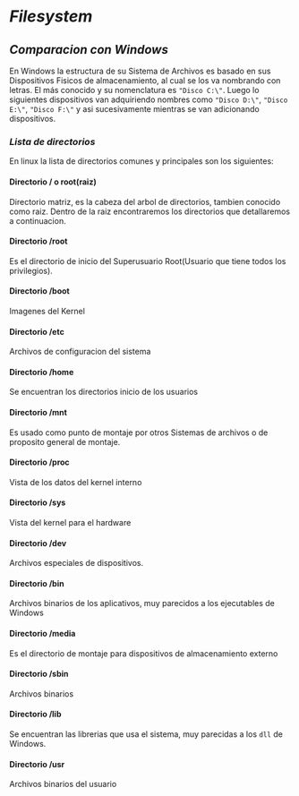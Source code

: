 # *Filesystem*
## *Comparacion con Windows*
En Windows la estructura de su Sistema de Archivos es basado en sus Dispositivos Fisicos de almacenamiento, al cual se los va nombrando con letras. El más conocido y su nomenclatura es `"Disco C:\"`. Luego lo siguientes dispositivos van adquiriendo nombres como `"Disco D:\"`, `"Disco E:\"`, `"Disco F:\"` y asi sucesivamente mientras se van adicionando dispositivos.
### *Lista de directorios*
En linux la lista de directorios comunes y principales son los siguientes:
#### Directorio / o root(raiz)
Directorio matriz, es la cabeza del arbol de directorios, tambien conocido como raiz. Dentro de la raiz encontraremos los directorios que detallaremos a continuacion.
#### Directorio /root
Es el directorio de inicio del Superusuario Root(Usuario que tiene todos los privilegios).
#### Directorio /boot
Imagenes del Kernel
#### Directorio /etc
Archivos de configuracion del sistema
#### Directorio /home
Se encuentran los directorios inicio de los usuarios
#### Directorio /mnt
Es usado como punto de montaje por otros Sistemas de archivos o de proposito general de montaje.
#### Directorio /proc
Vista de los datos del kernel interno
#### Directorio /sys
Vista del kernel para el hardware
#### Directorio /dev
Archivos especiales de dispositivos.
#### Directorio /bin
Archivos binarios de los aplicativos, muy parecidos a los ejecutables de Windows
#### Directorio /media
Es el directorio de montaje para dispositivos de almacenamiento externo
#### Directorio /sbin
Archivos binarios
#### Directorio /lib
Se encuentran las librerias que usa el sistema, muy parecidas a los `dll` de Windows.
#### Directorio /usr
Archivos binarios del usuario
